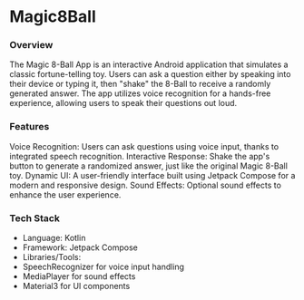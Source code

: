 # Magic8Ball
### Overview
The Magic 8-Ball App is an interactive Android application that simulates a classic fortune-telling toy. Users can ask a question either by speaking into their device or typing it, then "shake" the 8-Ball to receive a randomly generated answer. The app utilizes voice recognition for a hands-free experience, allowing users to speak their questions out loud.

### Features
Voice Recognition: Users can ask questions using voice input, thanks to integrated speech recognition.
Interactive Response: Shake the app's button to generate a randomized answer, just like the original Magic 8-Ball toy.
Dynamic UI: A user-friendly interface built using Jetpack Compose for a modern and responsive design.
Sound Effects: Optional sound effects to enhance the user experience.
### Tech Stack
 - Language: Kotlin
 - Framework: Jetpack Compose
 - Libraries/Tools:
  - SpeechRecognizer for voice input handling
  - MediaPlayer for sound effects
  - Material3 for UI components
